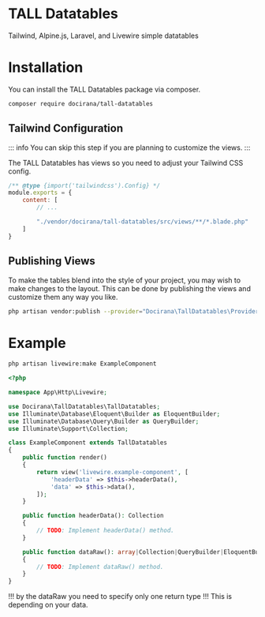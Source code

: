# TALL Datatables
Tailwind, Alpine.js, Laravel, and Livewire simple datatables

# Installation

You can install the TALL Datatables package via composer.

```sh
composer require docirana/tall-datatables
```

## Tailwind Configuration

::: info
You can skip this step if you are planning to customize the views.
:::

The TALL Datatables has views so you need to adjust your Tailwind CSS config.

```js
/** @type {import('tailwindcss').Config} */
module.exports = {
    content: [
        // ...

        "./vendor/docirana/tall-datatables/src/views/**/*.blade.php"
    ]
}
```

## Publishing Views

To make the tables blend into the style of your project, you may wish to make changes to the layout. This can be done by
publishing the views and customize them any way you like.

```sh
php artisan vendor:publish --provider="Docirana\TallDatatables\Providers\TallDatatablesServiceProvider"
```
# Example

```sh
php artisan livewire:make ExampleComponent
```

```php
<?php

namespace App\Http\Livewire;

use Docirana\TallDatatables\TallDatatables;
use Illuminate\Database\Eloquent\Builder as EloquentBuilder;
use Illuminate\Database\Query\Builder as QueryBuilder;
use Illuminate\Support\Collection;

class ExampleComponent extends TallDatatables
{
    public function render()
    {
        return view('livewire.example-component', [
            'headerData' => $this->headerData(),
            'data' => $this->data(),
        ]);
    }

    public function headerData(): Collection
    {
        // TODO: Implement headerData() method.
    }

    public function dataRaw(): array|Collection|QueryBuilder|EloquentBuilder
    {
        // TODO: Implement dataRaw() method.
    }
}

```
!!! by the dataRaw you need to specify only one return type !!!
This is depending on your data.
